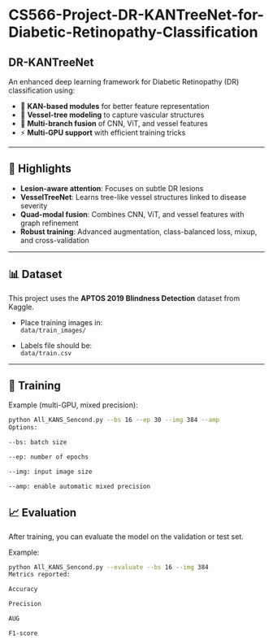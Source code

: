# CS566-Project-DR-KANTreeNet-for-Diabetic-Retinopathy-Classification

## **DR-KANTreeNet**
An enhanced deep learning framework for Diabetic Retinopathy (DR) classification using:

- 🧠 **KAN-based modules** for better feature representation  
- 🌳 **Vessel-tree modeling** to capture vascular structures  
- 🔗 **Multi-branch fusion** of CNN, ViT, and vessel features  
- ⚡ **Multi-GPU support** with efficient training tricks  

---

## 🌟 Highlights
- **Lesion-aware attention**: Focuses on subtle DR lesions  
- **VesselTreeNet**: Learns tree-like vessel structures linked to disease severity  
- **Quad-modal fusion**: Combines CNN, ViT, and vessel features with graph refinement  
- **Robust training**: Advanced augmentation, class-balanced loss, mixup, and cross-validation  

---

## 📊 Dataset

This project uses the **APTOS 2019 Blindness Detection** dataset from Kaggle.

- Place training images in:  
```data/train_images/```


- Labels file should be:  
```data/train.csv```

---

## 🚀 Training

Example (multi-GPU, mixed precision):

```bash
python All_KANS_Sencond.py --bs 16 --ep 30 --img 384 --amp
Options:

--bs: batch size

--ep: number of epochs

--img: input image size

--amp: enable automatic mixed precision
```

## 📈 Evaluation

After training, you can evaluate the model on the validation or test set.

Example:

```bash
python All_KANS_Sencond.py --evaluate --bs 16 --img 384
Metrics reported:

Accuracy

Precision

AUG

F1-score
